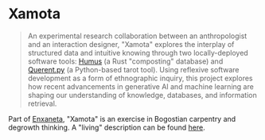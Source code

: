 # Xamota

> An experimental research collaboration between an anthropologist and an interaction designer, "Xamota" explores the interplay of structured data and intuitive knowing through two locally-deployed software tools: [Humus](https://github.com/timcowlishaw/humus) (a Rust "composting" database) and [Querent.py](https://github.com/jcalpickard/querent.py) (a Python-based tarot tool). Using reflexive software development as a form of ethnographic inquiry, this project explores how recent advancements in generative AI and machine learning are shaping our understanding of knowledge, databases, and information retrieval.

Part of [Enxaneta](README.md), "Xamota" is an exercise in Bogostian carpentry and degrowth thinking. A "living" description can be found [here](xamota_living_description.md).